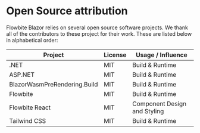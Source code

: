 # Open Source attribution

Flowbite Blazor relies on several open source software projects. We thank all of the contributors
to these project for their work. These are listed below in alphabetical order:

| Project                      | License | Usage / Influence            |
| ---------------------------- | ------- | ---------------------------- |
| .NET                         | MIT     | Build & Runtime              |
| ASP.NET                      | MIT     | Build & Runtime              |
| BlazorWasmPreRendering.Build | MIT     | Build & Runtime              |
| Flowbite                     | MIT     | Build & Runtime              |
| Flowbite React               | MIT     | Component Design and Styling |
| Tailwind CSS                 | MIT     | Build & Runtime              |

